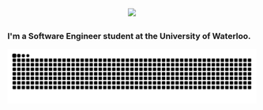 <h1 align="center">
    <img src="https://readme-typing-svg.herokuapp.com/?font=Righteous&color=01c747&size=35&center=true&vCenter=true&width=500&height=70&duration=4000&lines=Hi+I'm+Koral!;" />
</h1>

<h3> 
    I'm a Software Engineer student at the University of Waterloo.
</h3>

<img alt="contributions" src="https://raw.githubusercontent.com/koralkulacoglu/koralkulacoglu/output/github-contribution-grid-snake-dark.svg" />

